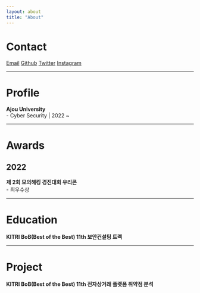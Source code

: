 ```yaml
---
layout: about
title: "About"
---
```


# Contact
<a href="mailto:minkyu2045@ajou.ac.kr">Email</a>
<a href="https://github.com/0o3q">Github</a>
<a href="https://twitter.com/mingw03">Twitter</a>
<a href="https://www.instagram.com/minkyu_0o3">Instagram</a>

---

# Profile
<strong>Ajou University</strong><br/>
\- Cyber Security | 2022 ~

---

# Awards

## 2022
<strong>제 2회 모의해킹 경진대회 우리콘</strong><br/>
\- 최우수상

---

# Education
<strong>KITRI BoB(Best of the Best) 11th 보안컨설팅 트랙</strong><br/>

---

# Project
<strong>KITRI BoB(Best of the Best) 11th 전자상거래 플랫폼 취약점 분석</strong><br/>
